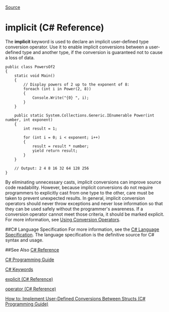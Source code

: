 [Source](https://msdn.microsoft.com/en-us/library/z5z9kes2.aspx "Permalink to implicit (C# Reference)")

# implicit (C# Reference)


The **implicit** keyword is used to declare an implicit user-defined type conversion operator. Use it to enable implicit conversions between a user-defined type and another type, if the conversion is guaranteed not to cause a loss of data.

    public class PowersOf2
    {
        static void Main()
        {
            // Display powers of 2 up to the exponent of 8:
            foreach (int i in Power(2, 8))
            {
                Console.Write("{0} ", i);
            }
        }

        public static System.Collections.Generic.IEnumerable Power(int number, int exponent)
        {
            int result = 1;

            for (int i = 0; i < exponent; i++)
            {
                result = result * number;
                yield return result;
            }
        }

        // Output: 2 4 8 16 32 64 128 256
    }

By eliminating unnecessary casts, implicit conversions can improve source code readability. However, because implicit conversions do not require programmers to explicitly cast from one type to the other, care must be taken to prevent unexpected results. In general, implicit conversion operators should never throw exceptions and never lose information so that they can be used safely without the programmer's awareness. If a conversion operator cannot meet those criteria, it should be marked explicit. For more information, see [Using Conversion Operators][3].

##C# Language Specification
For more information, see the [C# Language Specification][2]. The language specification is the definitive source for C# syntax and usage.

##See Also
[C# Reference][4]

[C# Programming Guide][5]

[C# Keywords][6]

[explicit (C# Reference)][7]

[operator (C# Reference)][8]

[How to: Implement User-Defined Conversions Between Structs (C# Programming Guide)][9]

[1]: https://i-msdn.sec.s-msft.com/Areas/Epx/Content/Images/ImageSprite.png?v=635810750817785875
[2]: https://msdn.microsoft.com/en-us/library/ms228593.aspx
[3]: https://msdn.microsoft.com/en-us/library/85w54y0a.aspx

[4]: https://msdn.microsoft.com/en-us/library/618ayhy6.aspx
[5]: https://msdn.microsoft.com/en-us/library/67ef8sbd.aspx
[6]: https://msdn.microsoft.com/en-us/library/67ef8sbd.aspx
[7]: https://msdn.microsoft.com/en-us/library/xhbhezf4.aspx
[8]: https://msdn.microsoft.com/en-us/library/s53ehcz3.aspx
[9]: https://msdn.microsoft.com/en-us/library/s53ehcz3.aspx